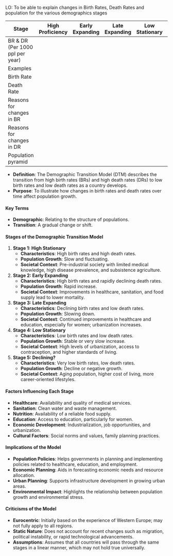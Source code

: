 LO: To be able to explain changes in Birth Rates, Death Rates and population for the various demographics stages

| Stage                           | High Proficiency | Early Expanding | Late Expanding | Low Stationary | Declining |
| ------------------------------- | ---------------- | --------------- | -------------- | -------------- | --------- |
| BR & DR (Per 1000 ppl per year) |                  |                 |                |                |           |
| Examples                        |                  |                 |                |                |           |
| Birth Rate                      |                  |                 |                |                |           |
| Death Rate                      |                  |                 |                |                |           |
| Reasons for changes in BR       |                  |                 |                |                |           |
| Reasons for changes in DR       |                  |                 |                |                |           |
| Population pyramid              |                  |                 |                |                |           |

- **Definition**: The Demographic Transition Model (DTM) describes the transition from high birth rates (BRs) and high death rates (DRs) to low birth rates and low death rates as a country develops.
- **Purpose**: To illustrate how changes in birth rates and death rates over time affect population growth.

#### Key Terms
- **Demographic**: Relating to the structure of populations.
- **Transition**: A gradual change or shift.

#### Stages of the Demographic Transition Model
1. **Stage 1: High Stationary**
    - **Characteristics**: High birth rates and high death rates.
    - **Population Growth**: Slow and fluctuating.
    - **Societal Context**: Pre-industrial society with limited medical knowledge, high disease prevalence, and subsistence agriculture.
2. **Stage 2: Early Expanding**
    - **Characteristics**: High birth rates and rapidly declining death rates.
    - **Population Growth**: Rapid increase.
    - **Societal Context**: Improvements in healthcare, sanitation, and food supply lead to lower mortality.
3. **Stage 3: Late Expanding**
    - **Characteristics**: Declining birth rates and low death rates.
    - **Population Growth**: Slowing down.
    - **Societal Context**: Continued improvements in healthcare and education, especially for women; urbanization increases.
4. **Stage 4: Low Stationary**
    - **Characteristics**: Low birth rates and low death rates.
    - **Population Growth**: Stable or very slow increase.
    - **Societal Context**: High levels of urbanization, access to contraception, and higher standards of living.
5. **Stage 5: Declining?**
    - **Characteristics**: Very low birth rates, low death rates.
    - **Population Growth**: Decline or negative growth.
    - **Societal Context**: Aging population, higher cost of living, more career-oriented lifestyles.
#### Factors Influencing Each Stage
- **Healthcare**: Availability and quality of medical services.
- **Sanitation**: Clean water and waste management.
- **Nutrition**: Availability of a reliable food supply.
- **Education**: Access to education, particularly for women.
- **Economic Development**: Industrialization, job opportunities, and urbanization.
- **Cultural Factors**: Social norms and values, family planning practices.
#### Implications of the Model
- **Population Policies**: Helps governments in planning and implementing policies related to healthcare, education, and employment.
- **Economic Planning**: Aids in forecasting economic needs and resource allocation.
- **Urban Planning**: Supports infrastructure development in growing urban areas.
- **Environmental Impact**: Highlights the relationship between population growth and environmental stress.

#### Criticisms of the Model
- **Eurocentric**: Initially based on the experience of Western Europe; may not fully apply to all regions.
- **Static Nature**: Does not account for recent changes such as migration, political instability, or rapid technological advancements.
- **Assumptions**: Assumes that all countries will pass through the same stages in a linear manner, which may not hold true universally.